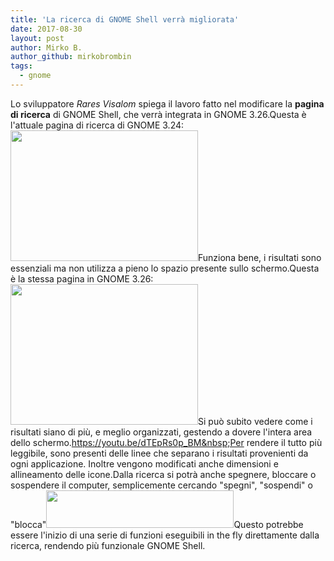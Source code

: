 ```yaml
---
title: 'La ricerca di GNOME Shell verrà migliorata'
date: 2017-08-30
layout: post
author: Mirko B.
author_github: mirkobrombin
tags:
  - gnome
---
```

Lo sviluppatore <em>Rares Visalom</em> spiega il lavoro fatto nel modificare la <strong>pagina di ricerca</strong> di GNOME Shell, che verrà integrata in GNOME 3.26.<!--more-->Questa è l'attuale pagina di ricerca di GNOME 3.24:<img class="size-medium wp-image-1602 aligncenter size-full wp-image-114" src="https://linuxhub.it/wordpress/wp-content/uploads/2017/08/GNOME-Shell-Search-results-before-300x209.jpg" alt="" width="300" height="209" />Funziona bene, i risultati sono essenziali ma non utilizza a pieno lo spazio presente sullo schermo.Questa è la stessa pagina in GNOME 3.26:<img class="size-medium wp-image-1604 aligncenter size-full wp-image-115" src="https://linuxhub.it/wordpress/wp-content/uploads/2017/08/gnome-shell-search_results-after-300x225.jpg" alt="" width="300" height="225" />Si può subito vedere come i risultati siano di più, e meglio organizzati, gestendo a dovere l'intera area dello schermo.https://youtu.be/dTEpRs0p_BM&nbsp;Per rendere il tutto più leggibile, sono presenti delle linee che separano i risultati provenienti da ogni applicazione. Inoltre vengono modificati anche dimensioni e allineamento delle icone.Dalla ricerca si potrà anche spegnere, bloccare o sospendere il computer, semplicemente cercando "spegni", "sospendi" o "blocca"<img class="alignnone size-medium wp-image-1605 size-full wp-image-116" src="https://linuxhub.it/wordpress/wp-content/uploads/2017/08/gnome-shell-session-actions-300x60.jpg" alt="" width="300" height="60" />Questo potrebbe essere l'inizio di una serie di funzioni eseguibili in the fly direttamente dalla ricerca, rendendo più funzionale GNOME Shell.